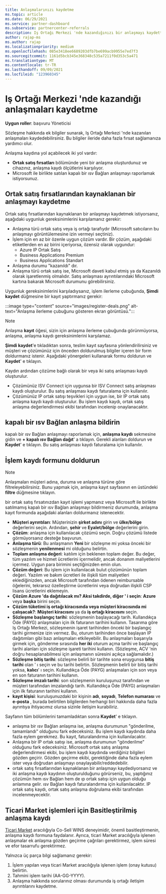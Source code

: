 ```yaml
---
title: Anlaşmalarınızı kaydetme
ms.topic: article
ms.date: 06/29/2021
ms.service: partner-dashboard
ms.subservice: partnercenter-referrals
description: Iş Ortağı Merkezi 'nde kazandığınızı bir anlaşmayı kaydettiğinizde, Microsoft 'un gelecekte daha fazla fırsat sağlamasına yardımcı olur.
author: rajap-ms
ms.author: rajap
ms.localizationpriority: medium
ms.openlocfilehash: 085e3418ee6689203dfb7be699acb9955e7ed7f3
ms.sourcegitcommit: 1161d5bcb345e368348c535a7211f0d353c5a471
ms.translationtype: MT
ms.contentlocale: tr-TR
ms.lasthandoff: 09/09/2021
ms.locfileid: "123960345"
---
```

# <a name="register-deals-youve-won-in-partner-center"></a>Iş Ortağı Merkezi 'nde kazandığı anlaşmaları kaydetme

**Uygun roller**: başvuru Yöneticisi

Sözleşme hakkında ek bilgiler sunarak, Iş Ortağı Merkezi 'nde kazanılan anlaşmaları kaydedebilirsiniz. Bu bilgiler ileride daha fazla fırsat sağlamanıza yardımcı olur.

Anlaşma kaydına yol açabilecek iki yol vardır:

- **Ortak satış fırsatları** bölümünde yeni bir anlaşma oluşturdunuz ve cihazınız, anlaşma kaydı ölçütlerini karşılıyor.
- Microsoft ile birlikte satılan kapalı bir ısv Bağlan anlaşmayı raporlamak istiyorsunuz.

## <a name="register-a-deal-originating-from-a-co-sell-opportunity"></a>Ortak satış fırsatlarından kaynaklanan bir anlaşmayı kaydetme

Ortak satış fırsatlarından kaynaklanan bir anlaşmayı kaydetmek istiyorsanız, aşağıdaki uygunluk gereksinimlerini karşılamanız gerekir:

- Anlaşma türü ortak satış veya iş ortağı tarafıydır (Microsoft satıcıların bu anlaşmayı görüntülemesine izin vermeyi seçtiniz).
- İşlem için en az bir özenle uygun çözüm vardır. Bir çözüm, aşağıdaki etiketlerden en az birini içeriyorsa, özensiz olarak uygundur:
  - Azure IP Ortak Satış
  - Business Applications Premium
  - Business Applications Standart
- Anlaşma durumu "kazanıldı" dır.
- Anlaşma türü ortak satış ise, Microsoft daveti kabul etmiş ya da Kazanıldı olarak işaretlenmiş olmalıdır. Satış anlaşması ayrıntılarındaki Microsoft kartına bakarak Microsoft durumunu görebilirsiniz.

Uygunluk gereksinimlerini karşıladıysanız, işlem ilerleme çubuğunda, **Şimdi kaydet** düğmesine bir kayıt yaptırmanız gerekir:

:::image type="content" source="images/register-deals.png" alt-text="Anlaşma ilerleme çubuğunu gösteren ekran görüntüsü.":::

> [!NOTE]
> Anlaşma **kayıt** öğesi, sizin için anlaşma ilerleme çubuğunda görünmüyorsa, anlaşma, anlaşma kaydı gereksinimlerini karşılamaz.

**Şimdi kaydet**'e tıkladıktan sonra, teslim kayıt sayfasına yönlendirilirsiniz ve müşteri ve çözümünüz için önceden doldurulmuş bilgiler içeren bir form doldurmanız istenir. Aşağıdaki yönergeleri kullanarak formu doldurun ve **Kaydet**' e tıklayın.

Kaydın ardından çözüme bağlı olarak bir veya iki satış anlaşması kaydı oluşturulur.

- Çözümünüz ISV Connect için uygunsa bir ISV Connect satış anlaşması kaydı oluşturulur. Bu satış anlaşması kaydı faturalama için kullanılır.
- Çözümünüz IP ortak satışı teşvikleri için uygun ise, bir IP ortak satış anlaşma kaydı kaydı oluşturulur. Bu işlem kaydı kaydı, ortak satış anlaşma değerlendirmesi ekibi tarafından incelenip onaylanacaktır.

## <a name="report-a-closed-isv-connect-deal"></a>kapalı bir ısv Bağlan anlaşma bildirin

kapalı bir ısv Bağlan anlaşmayı raporlamak için, **anlaşma kaydı** sekmesine gidin ve **+ kapalı ısv Bağlan dağıt**' a tıklayın. Gerekli alanları doldurun ve **Kaydet**' e tıklayın. Bu satış anlaşması kaydı faturalama için kullanılır.

## <a name="fill-out-the-deal-registration-form"></a>İşlem kaydı formunu doldurun

> [!NOTE]
> Anlaşmaları müşteri adına, duruma ve anlaşma türüne göre filtreleyebilirsiniz. Bunu yapmak için, anlaşma kayıt sayfasının en üstündeki **filtre** düğmesine tıklayın.

bir ortak satış fırsatınızdan kayıt işlemi yapmanız veya Microsoft ile birlikte satılmamış kapalı bir ısv Bağlan anlaşmayı bildirmeniz durumunda, anlaşma kayıt formunda aşağıdaki alanları doldurmanız istenecektir.

- **Müşteri ayrıntıları**: Müşterinizin **şirket adını** girin ve **ülke/bölge** değerlerini seçin. Ardından, **şehir** ve **Eyalet/bölge** değerlerini girin.
- **Çözüm**: anlaşma için kullanılacak çözümü seçin. Doğru çözümü listede görmüyorsanız desteğe başvurun.
- **Anlaşma türü**: Bu anlaşmanın **Yeni** bir sözleşme mi yoksa önceki bir sözleşmenin **yenilenmesi** mi olduğunu belirtin.
- **Toplam anlaşma değeri**: katılım için beklenen toplam değer. Bu değer, tüm yazılım ve hizmet ücretlerini içermelidir, ancak donanım maliyetlerini içermez. Uygun para birimini seçtiğinizden emin olun.
- **Çözüm değeri**: Bu işlem için kullanılacak bulut çözümünün toplam değeri. Yazılım ve bakım ücretleri ile ilişkili tüm maliyetleri eklediğinizden, ancak Microsoft tarafından ödenen reimbursable öğelerini, tekrarsız özelleştirme ücretlerini veya doğrudan ilişkili CSP lisans ücretlerini eklemeyin.
- **Çözüm Azure 'da dağıtılacak mı? Aksi takdirde, diğer ' i seçin**: **Azure** veya **başka** birini seçin.
- **Çözüm tüketimi iş ortağı kiracısında veya müşteri kiracısında mi çalışacak?**: **Müşteri kiracısını** ya da **iş ortağı kiracısını** seçin.
- **Sözleşme başlangıç tarihi**: sözleşmenin başlayacağı tarih. Kullandıkça Öde (PAYG) anlaşmaları için ilk faturanın tarihini kullanın. Tasarıma göre Iş Ortağı Merkezi, sözleşmenin işaret tarihinden önceki bir başlangıç tarihi girmenize izin vermez. Bu, oturum tarihinden önce başlayan IP dağıtımları gibi bazı anlaşmaları etkileyebilir. Bu anlaşmaları başarıyla girmek için, gönderme sırasında **her iki** oturum açma tarihi ve başlangıç tarihi alanları için sözleşme işareti tarihini kullanın. (Sözleşme, ACV 'nin doğru hesaplanabilmesi için anlaşmanın süresini açıkça sağlamalıdır.)
- **Sözleşme bitiş tarihi**: sözleşme belirli bir tarihte sona eruygunsa **bitiş tarihi** olan ' ı seçin ve bu tarihi belirtin. Sözleşmenin belirli bir bitiş tarihi yoksa, **kalıcı**' ı seçin. Kullandıkça Öde (PAYG) anlaşmaları için son veya en son faturanın tarihini kullanın.
- **Sözleşme imzalı tarihi**: son sözleşmenin kuruluşunuz tarafından ve müşteri tarafından imzalandığı tarih. Kullandıkça Öde (PAYG) anlaşmaları için ilk faturanın tarihini kullanın.
- **kayıt kişisi**: kuruluşunuzdaki bir kişinin **adı**, **soyadı**, **Telefon numarası** ve **e-posta** , burada belirtilen bilgilerden herhangi biri hakkında daha fazla ayrıntıya ihtiyacımız olursa sizinle iletişim kurabiliriz.

Sayfanın tüm bölümlerini tamamladıktan sonra **Kaydet**' e tıklayın.

- anlaşma bir ısv Bağlan anlaşma ise, anlaşma durumunun "gönderilme, tamamlandı" olduğunu fark edeceksiniz. Bu işlem kaydı kaydında daha fazla eylem gerekmez. Bu kayıt, faturalandırma için kullanılacaktır.
- Anlaşma bir IP ortak satışı ise, anlaşma durumunun "gönderilme" olduğunu fark edeceksiniz. Microsoft ortak satış anlaşma değerlendirmesi ekibi, bu işlem kaydı kaydında verdiğiniz bilgileri gözden geçirir. Gözden geçirme ekibi, gerektiğinde daha fazla eylem ister veya doğrudan anlaşmayı onaylayabilir/reddedebilir.
- ortak satış fırsatlarından kaynaklanan bir anlaşmayı kaydediyorsanız ve iki anlaşma kaydı kaydının oluşturulduğunu görürseniz, bu, yaptığınız çözümün hem ısv Bağlan hem de ıp ortak satışı için uygun olduğu anlamına gelir. ısv Bağlan kaydı faturalandırma için kullanılacaktır. IP ortak satış kaydı, ortak satış anlaşma doğrulama ekibi tarafından incelenmeyecektir.

## <a name="simplified-deal-registration-for-commercial-marketplace-transactions"></a>Ticari Market işlemleri için Basitleştirilmiş anlaşma kaydı

[Ticari Market](/azure/marketplace/) aracılığıyla Co-Sell WINS deneyimidir, önemli basitleştirmenin, anlaşma kaydı formuna faydalanır.  Ayrıca, ticari Market aracılığıyla işlenen anlaşmalar ek anlaşma gözden geçirme çağrıları gerektirmez, işlem süresi ve efor tasarrufu gerektirmez.

Yalnızca üç parça bilgi sağlamanız gerekir:

1. İşlem yapılan veya ticari Market aracılığıyla işlenen işlem (onay kutusu) belirtin.
2. Tahmini işlem tarihi (AA-GG-YYYY).
3. Anlaşma hakkında sorularınız olması durumunda iş ortağı iletişim ayrıntılarını kaydetme.
